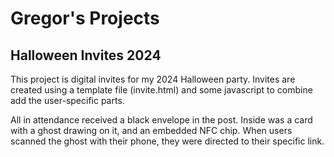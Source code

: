 # Gregor's Projects

## Halloween Invites 2024

This project is digital invites for my 2024 Halloween party.
Invites are created using a template file (invite.html) and some javascript to combine add the
user-specific parts.

All in attendance received a black envelope in the post. Inside was a card with a ghost drawing on it, and an embedded
NFC chip. When users scanned the ghost with their phone, they were directed to their specific link.